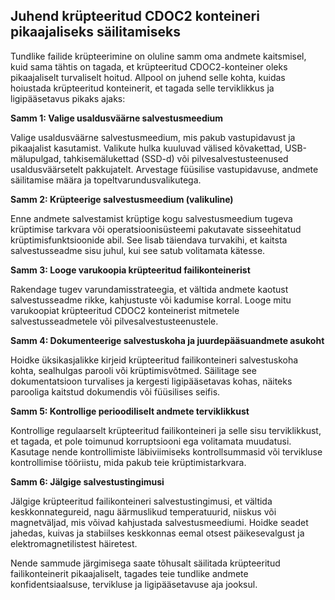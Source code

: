 ## Juhend krüpteeritud CDOC2 konteineri pikaajaliseks säilitamiseks

Tundlike failide krüpteerimine on oluline samm oma andmete kaitsmisel, kuid sama tähtis on tagada, et krüpteeritud CDOC2-konteiner oleks pikaajaliselt turvaliselt hoitud. Allpool on juhend selle kohta, kuidas hoiustada krüpteeritud konteinerit, et tagada selle terviklikkus ja ligipääsetavus pikaks ajaks:

**Samm 1: Valige usaldusväärne salvestusmeedium**

Valige usaldusväärne salvestusmeedium, mis pakub vastupidavust ja pikaajalist kasutamist. Valikute hulka kuuluvad välised kõvakettad, USB-mälupulgad, tahkisemälukettad (SSD-d) või pilvesalvestusteenused usaldusväärsetelt pakkujatelt. Arvestage füüsilise vastupidavuse, andmete säilitamise määra ja topeltvarundusvalikutega.

**Samm 2: Krüpteerige salvestusmeedium (valikuline)**

Enne andmete salvestamist krüptige kogu salvestusmeedium tugeva krüptimise tarkvara või operatsioonisüsteemi pakutavate sisseehitatud krüptimisfunktsioonide abil. See lisab täiendava turvakihi, et kaitsta salvestusseadme sisu juhul, kui see satub volitamata kätesse.

**Samm 3: Looge varukoopia krüpteeritud failikonteinerist**

Rakendage tugev varundamisstrateegia, et vältida andmete kaotust salvestusseadme rikke, kahjustuste või kadumise korral. Looge mitu varukoopiat krüpteeritud CDOC2 konteinerist mitmetele salvestusseadmetele või pilvesalvestusteenustele.

**Samm 4: Dokumenteerige salvestuskoha ja juurdepääsuandmete asukoht**

Hoidke üksikasjalikke kirjeid krüpteeritud failikonteineri salvestuskoha kohta, sealhulgas parooli või krüptimisvõtmed. Säilitage see dokumentatsioon turvalises ja kergesti ligipääsetavas kohas, näiteks parooliga kaitstud dokumendis või füüsilises seifis.

**Samm 5: Kontrollige perioodiliselt andmete terviklikkust**

Kontrollige regulaarselt krüpteeritud failikonteineri ja selle sisu terviklikkust, et tagada, et pole toimunud korruptsiooni ega volitamata muudatusi. Kasutage nende kontrollimiste läbiviimiseks kontrollsummasid või tervikluse kontrollimise tööriistu, mida pakub teie krüptimistarkvara.

**Samm 6: Jälgige salvestustingimusi**

Jälgige krüpteeritud failikonteineri salvestustingimusi, et vältida keskkonnategureid, nagu äärmuslikud temperatuurid, niiskus või magnetväljad, mis võivad kahjustada salvestusmeediumi. Hoidke seadet jahedas, kuivas ja stabiilses keskkonnas eemal otsest päikesevalgust ja elektromagnetilistest häiretest.

Nende sammude järgimisega saate tõhusalt säilitada krüpteeritud failikonteinerit pikaajaliselt, tagades teie tundlike andmete 
konfidentsiaalsuse, tervikluse ja ligipääsetavuse aja jooksul.
